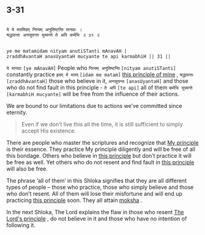 ## 3-31


```shloka-sa

ये मे मतमिदम् नित्यम् अनुतिष्टन्ति मानवाः ।
श्रद्धावन्तः अनसूयन्तः मुच्यन्ते ते अपि कर्मभिः ॥ ३१ ॥

```
```shloka-sa-hk

ye me matamidam nityam anutiSTanti mAnavAH |
zraddhAvantaH anasUyantaH mucyante te api karmabhiH || 31 ||

```
`ये मानवाः` `[ye mAnavAH]` People who `नित्यम् अनुतिष्टन्ति` `[nityam anutiSTanti]` constantly practice `इदम् मे मतम्` `[idam me matam]` [this principle of mine](3-30.md#principle_of_the_lord)
, `श्रद्धावन्तः` `[zraddhAvantaH]` those who believe in it, `अनसूयन्तः` `[anasUyantaH]` and those who do not find fault in this principle - `ते अपि` `[te api]` all of them `कर्मभिः मुच्यन्ते` `[karmabhiH mucyante]` will be free from the influence of their actions.

We are bound to our limitations due to actions we’ve committed since eternity. 



<a name='applnote_65'></a>
> Even if we don’t live this all the time, it is still sufficient to simply accept His existence.



There are people who master the scriptures and recognize that 
[My principle](3-30.md#principle_of_the_lord)
 is their essence. They practice My principle diligently and will be free of all this bondage. Others who believe in 
[this principle](3-30.md#principle_of_the_lord)
 but don’t practice it will be free as well. Yet others who do not resent and find fault in 
[this principle](3-30.md#principle_of_the_lord)
 will also be free.

The phrase ‘all of them’ in this Shloka signifies that they are all different types of people – those who practice, those who simply believe and those who don’t resent. All of them will lose their misfortune and will end up practicing 
[this principle](3-30.md#principle_of_the_lord)
 soon. They all attain 
[moksha](Back-to-Basics.md#Moksha)
.

In the next Shloka, The Lord explains the flaw in those who resent 
[The Lord's principle](3-30.md#principle_of_the_lord)
, do not believe in it and those who have no intention of following it.


